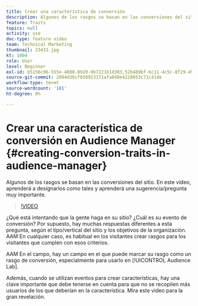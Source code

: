 ```yaml
---
title: Crear una característica de conversión
description: Algunos de los rasgos se basan en las conversiones del sitio. En este vídeo, aprenderá a designarlos como tales y aprenderá una sugerencia/pregunta muy importante.
feature: Traits
topics: null
activity: use
doc-type: feature video
team: Technical Marketing
thumbnail: 23431.jpg
kt: 1804
role: User
level: Beginner
exl-id: b5156c96-555e-4608-8920-9b7221b1d383,52b489bf-6c11-4c5c-8f29-4513a167f7b8
source-git-commit: 2094d3bcf658913171afa848e4228653c71c41de
workflow-type: tm+mt
source-wordcount: '181'
ht-degree: 0%

---
```


# Crear una característica de conversión en Audience Manager {#creating-conversion-traits-in-audience-manager}

Algunos de los rasgos se basan en las conversiones del sitio. En este vídeo, aprenderá a designarlos como tales y aprenderá una sugerencia/pregunta muy importante.

>[!VIDEO](https://video.tv.adobe.com/v/328096/?quality=12&captions=spa)

¿Qué está intentando que la gente haga en su sitio? ¿Cuál es su evento de conversión? Por supuesto, hay muchas respuestas diferentes a esta pregunta, según el tipo/vertical del sitio y los objetivos de la organización. AAM En cualquier caso, es habitual en los visitantes crear rasgos para los visitantes que cumplen con esos criterios.

AAM En el campo, hay un campo en el que puede marcar su rasgo como un rasgo de conversión, especialmente para usarlo en [!UICONTROL Audience Lab].

Además, cuando se utilizan eventos para crear características, hay una clave importante que debe tenerse en cuenta para que no se recopilen más usuarios de los que deberían en la característica. Mira este video para la gran revelación.
